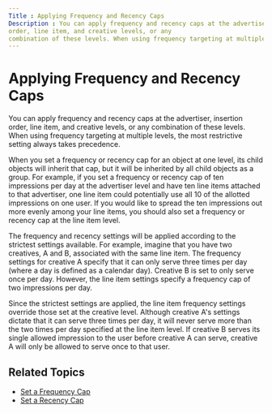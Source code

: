 ```yaml
---
Title : Applying Frequency and Recency Caps
Description : You can apply frequency and recency caps at the advertiser, insertion
order, line item, and creative levels, or any
combination of these levels. When using frequency targeting at multiple
---
```



# Applying Frequency and Recency Caps



You can apply frequency and recency caps at the advertiser, insertion
order, line item, and creative levels, or any
combination of these levels. When using frequency targeting at multiple
levels, the most restrictive setting always takes precedence.

When you set a frequency or recency cap for an object at one level, its
child objects will inherit that cap, but it will be inherited by all
child objects as a group. For example, if you set a frequency or recency
cap of ten impressions per day at the advertiser level and have ten line
items attached to that advertiser, one line item could potentially use
all 10 of the allotted impressions on one user. If you would like to
spread the ten impressions out more evenly among your line items, you
should also set a frequency or recency cap at the line item level.

The frequency and recency settings will be applied according to the
strictest settings available. For example, imagine that you have two
creatives, A and B, associated with the same line item. The frequency
settings for creative A specify that it can only serve three times per
day (where a day is defined as a calendar day). Creative B is set to
only serve once per day. However, the line item settings specify a
frequency cap of two impressions per day.

Since the strictest settings are applied, the line item frequency
settings override those set at the creative level. Although creative A's
settings dictate that it can serve three times per day, it will never
serve more than the two times per day specified at the line item level.
If creative B serves its single allowed impression to the user before
creative A can serve, creative A will only be allowed to serve once to
that user.



## Related Topics

- <a href="set-a-frequency-cap.md" class="xref"
  title="You can set frequency caps from the Audience &amp; Location Targeting section within the Create New Line Item and Edit Line Item screens.">Set
  a Frequency Cap</a>
- <a href="set-a-recency-cap.md" class="xref"
  title="You can set recency caps from the Audience &amp; Location Targeting section within the Create New Line Item and Edit Line Item screens.">Set
  a Recency Cap</a>






